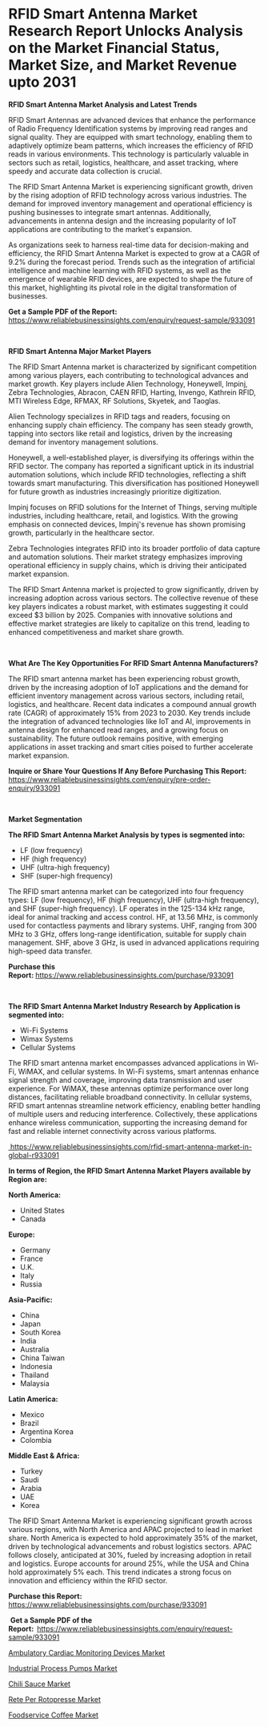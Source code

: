 <p><h1>RFID Smart Antenna Market Research Report Unlocks Analysis on the Market Financial Status, Market Size, and Market Revenue upto 2031</h1></p><p><strong>RFID Smart Antenna Market Analysis and Latest Trends</strong></p>
<p><p>RFID Smart Antennas are advanced devices that enhance the performance of Radio Frequency Identification systems by improving read ranges and signal quality. They are equipped with smart technology, enabling them to adaptively optimize beam patterns, which increases the efficiency of RFID reads in various environments. This technology is particularly valuable in sectors such as retail, logistics, healthcare, and asset tracking, where speedy and accurate data collection is crucial.</p><p>The RFID Smart Antenna Market is experiencing significant growth, driven by the rising adoption of RFID technology across various industries. The demand for improved inventory management and operational efficiency is pushing businesses to integrate smart antennas. Additionally, advancements in antenna design and the increasing popularity of IoT applications are contributing to the market's expansion. </p><p>As organizations seek to harness real-time data for decision-making and efficiency, the RFID Smart Antenna Market is expected to grow at a CAGR of 9.2% during the forecast period. Trends such as the integration of artificial intelligence and machine learning with RFID systems, as well as the emergence of wearable RFID devices, are expected to shape the future of this market, highlighting its pivotal role in the digital transformation of businesses.</p></p>
<p><strong>Get a Sample PDF of the Report:&nbsp;</strong> <a href="https://www.reliablebusinessinsights.com/enquiry/request-sample/933091?utm_campaign=41&utm_medium=2&utm_source=Github&utm_content=ia&utm_term=03122024&utm_id=rfid-smart-antenna">https://www.reliablebusinessinsights.com/enquiry/request-sample/933091</a></p>
<p>&nbsp;</p>
<p><strong>RFID Smart Antenna Major Market Players</strong></p>
<p><p>The RFID Smart Antenna market is characterized by significant competition among various players, each contributing to technological advances and market growth. Key players include Alien Technology, Honeywell, Impinj, Zebra Technologies, Abracon, CAEN RFID, Harting, Invengo, Kathrein RFID, MTI Wireless Edge, RFMAX, RF Solutions, Skyetek, and Taoglas. </p><p>Alien Technology specializes in RFID tags and readers, focusing on enhancing supply chain efficiency. The company has seen steady growth, tapping into sectors like retail and logistics, driven by the increasing demand for inventory management solutions.</p><p>Honeywell, a well-established player, is diversifying its offerings within the RFID sector. The company has reported a significant uptick in its industrial automation solutions, which include RFID technologies, reflecting a shift towards smart manufacturing. This diversification has positioned Honeywell for future growth as industries increasingly prioritize digitization.</p><p>Impinj focuses on RFID solutions for the Internet of Things, serving multiple industries, including healthcare, retail, and logistics. With the growing emphasis on connected devices, Impinj's revenue has shown promising growth, particularly in the healthcare sector.</p><p>Zebra Technologies integrates RFID into its broader portfolio of data capture and automation solutions. Their market strategy emphasizes improving operational efficiency in supply chains, which is driving their anticipated market expansion.</p><p>The RFID Smart Antenna market is projected to grow significantly, driven by increasing adoption across various sectors. The collective revenue of these key players indicates a robust market, with estimates suggesting it could exceed $3 billion by 2025. Companies with innovative solutions and effective market strategies are likely to capitalize on this trend, leading to enhanced competitiveness and market share growth.</p></p>
<p>&nbsp;</p>
<p><strong>What Are The Key Opportunities For RFID Smart Antenna Manufacturers?</strong></p>
<p><p>The RFID smart antenna market has been experiencing robust growth, driven by the increasing adoption of IoT applications and the demand for efficient inventory management across various sectors, including retail, logistics, and healthcare. Recent data indicates a compound annual growth rate (CAGR) of approximately 15% from 2023 to 2030. Key trends include the integration of advanced technologies like IoT and AI, improvements in antenna design for enhanced read ranges, and a growing focus on sustainability. The future outlook remains positive, with emerging applications in asset tracking and smart cities poised to further accelerate market expansion.</p></p>
<p><strong>Inquire or Share Your Questions If Any Before Purchasing This Report:</strong> <a href="https://www.reliablebusinessinsights.com/enquiry/pre-order-enquiry/933091?utm_campaign=41&utm_medium=2&utm_source=Github&utm_content=ia&utm_term=03122024&utm_id=rfid-smart-antenna">https://www.reliablebusinessinsights.com/enquiry/pre-order-enquiry/933091</a></p>
<p>&nbsp;</p>
<p><strong>Market Segmentation</strong></p>
<p><strong>The RFID Smart Antenna Market Analysis by types is segmented into:</strong></p>
<p><ul><li>LF (low frequency)</li><li>HF (high frequency)</li><li>UHF (ultra-high frequency)</li><li>SHF (super-high frequency)</li></ul></p>
<p><p>The RFID smart antenna market can be categorized into four frequency types: LF (low frequency), HF (high frequency), UHF (ultra-high frequency), and SHF (super-high frequency). LF operates in the 125-134 kHz range, ideal for animal tracking and access control. HF, at 13.56 MHz, is commonly used for contactless payments and library systems. UHF, ranging from 300 MHz to 3 GHz, offers long-range identification, suitable for supply chain management. SHF, above 3 GHz, is used in advanced applications requiring high-speed data transfer.</p></p>
<p><strong>Purchase this Report:&nbsp;</strong><a href="https://www.reliablebusinessinsights.com/purchase/933091?utm_campaign=41&utm_medium=2&utm_source=Github&utm_content=ia&utm_term=03122024&utm_id=rfid-smart-antenna">https://www.reliablebusinessinsights.com/purchase/933091</a></p>
<p>&nbsp;</p>
<p><strong>The RFID Smart Antenna Market Industry Research by Application is segmented into:</strong></p>
<p><ul><li>Wi-Fi Systems</li><li>Wimax Systems</li><li>Cellular Systems</li></ul></p>
<p><p>The RFID smart antenna market encompasses advanced applications in Wi-Fi, WiMAX, and cellular systems. In Wi-Fi systems, smart antennas enhance signal strength and coverage, improving data transmission and user experience. For WiMAX, these antennas optimize performance over long distances, facilitating reliable broadband connectivity. In cellular systems, RFID smart antennas streamline network efficiency, enabling better handling of multiple users and reducing interference. Collectively, these applications enhance wireless communication, supporting the increasing demand for fast and reliable internet connectivity across various platforms.</p></p>
<p><a href="https://www.reliablebusinessinsights.com/rfid-smart-antenna-market-in-global-r933091?utm_campaign=41&utm_medium=2&utm_source=Github&utm_content=ia&utm_term=03122024&utm_id=rfid-smart-antenna">&nbsp;https://www.reliablebusinessinsights.com/rfid-smart-antenna-market-in-global-r933091</a></p>
<p><strong>In terms of Region, the RFID Smart Antenna Market Players available by Region are:</strong></p>
<p>
    <p> <strong> North America: </strong>
        <ul>
            <li>United States</li>
            <li>Canada</li>
        </ul>
        </p> 
    <p> <strong> Europe: </strong>
        <ul>
            <li>Germany</li>
            <li>France</li>
            <li>U.K.</li>
            <li>Italy</li>
            <li>Russia</li>
        </ul>
        </p> 
    <p> <strong> Asia-Pacific: </strong>
        <ul>
            <li>China</li>
            <li>Japan</li>
            <li>South Korea</li>
            <li>India</li>
            <li>Australia</li>
            <li>China Taiwan</li>
            <li>Indonesia</li>
            <li>Thailand</li>
            <li>Malaysia</li>
        </ul>
        </p> 
    <p> <strong> Latin America: </strong>
        <ul>
            <li>Mexico</li>
            <li>Brazil</li>
            <li>Argentina Korea</li>
            <li>Colombia</li>
        </ul>
        </p> 
    <p> <strong> Middle East & Africa: </strong>
        <ul>
            <li>Turkey</li>
            <li>Saudi</li>
            <li>Arabia</li>
            <li>UAE</li>
            <li>Korea</li>
        </ul>
    </p>
    </p>
<p><p>The RFID Smart Antenna Market is experiencing significant growth across various regions, with North America and APAC projected to lead in market share. North America is expected to hold approximately 35% of the market, driven by technological advancements and robust logistics sectors. APAC follows closely, anticipated at 30%, fueled by increasing adoption in retail and logistics. Europe accounts for around 25%, while the USA and China hold approximately 5% each. This trend indicates a strong focus on innovation and efficiency within the RFID sector.</p></p>
<p><strong>Purchase this Report: </strong><a href="https://www.reliablebusinessinsights.com/purchase/933091?utm_campaign=41&utm_medium=2&utm_source=Github&utm_content=ia&utm_term=03122024&utm_id=rfid-smart-antenna">https://www.reliablebusinessinsights.com/purchase/933091</a></p>
<p>&nbsp;<strong>Get a Sample PDF of the Report:&nbsp;&nbsp;</strong><a href="https://www.reliablebusinessinsights.com/enquiry/request-sample/933091?utm_campaign=41&utm_medium=2&utm_source=Github&utm_content=ia&utm_term=03122024&utm_id=rfid-smart-antenna">https://www.reliablebusinessinsights.com/enquiry/request-sample/933091</a></p>
<p><strong></strong></p>
<p><p><a href="https://www.linkedin.com/pulse/forecasting-ambulatory-cardiac-monitoring-devices-market-buapc?utm_campaign=41&utm_medium=2&utm_source=Github&utm_content=ia&utm_term=03122024&utm_id=rfid-smart-antenna">Ambulatory Cardiac Monitoring Devices Market</a></p><p><a href="https://issuu.com/reportprime-2/docs/industrial-process-pumps-market-size-2030.pptx?utm_campaign=41&utm_medium=2&utm_source=Github&utm_content=ia&utm_term=03122024&utm_id=rfid-smart-antenna">Industrial Process Pumps Market</a></p><p><a href="https://www.linkedin.com/pulse/revenue-forecast-chili-sauce-market-projected-49-cagr-from-2024-0cz7e?utm_campaign=41&utm_medium=2&utm_source=Github&utm_content=ia&utm_term=03122024&utm_id=rfid-smart-antenna">Chili Sauce Market</a></p><p><a href="https://issuu.com/reportprime-2/docs/rete-per-rotopresse-market-size-2030.pptx?utm_campaign=41&utm_medium=2&utm_source=Github&utm_content=ia&utm_term=03122024&utm_id=rfid-smart-antenna">Rete Per Rotopresse Market</a></p><p><a href="https://www.linkedin.com/pulse/strategic-market-outlook-foodservice-coffee-key-drivers-growth-3mvee?utm_campaign=41&utm_medium=2&utm_source=Github&utm_content=ia&utm_term=03122024&utm_id=rfid-smart-antenna">Foodservice Coffee Market</a></p></p>